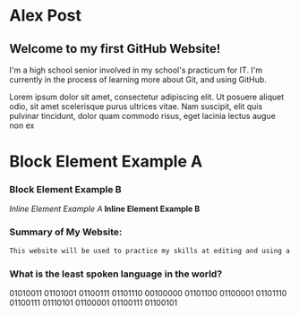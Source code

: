 # Alex Post

## Welcome to my first GitHub Website!

I'm a high school senior involved in my school's practicum for IT. I'm currently in the process of learning more about Git, and using GitHub.

Lorem ipsum dolor sit amet, consectetur adipiscing elit. Ut posuere aliquet odio, sit amet scelerisque purus ultrices vitae. Nam suscipit, elit quis pulvinar tincidunt, dolor quam commodo risus, eget lacinia lectus augue non ex

<h1>Block Element Example A</h1><h3>Block Element Example B</h3>

<em>Inline Element Example A</em><strong> Inline Element Example B</strong>

### Summary of My Website:

```markdown
This website will be used to practice my skills at editing and using a GitHub Website. As well, it will be used as a testing ground for various experiments involving GitHub. Examples include: inline, block, and other types of html elements.
```


### What is the least spoken language in the world?
01010011 01101001 01100111 01101110 00100000 01101100 01100001 01101110 01100111 01110101 01100001 01100111 01100101
